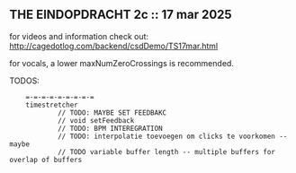 ## THE EINDOPDRACHT 2c :: 17 mar 2025

for videos and information check out:
http://cagedotlog.com/backend/csdDemo/TS17mar.html

for vocals, a lower maxNumZeroCrossings is recommended.


TODOS:   

        =-=-=-=-=-=-=-=-=
        timestretcher
             	// TODO: MAYBE SET FEEDBAKC
				// void setFeedback
				// TODO: BPM INTEREGRATION
				// TODO: interpolatie toevoegen om clicks te voorkomen -- maybe
				// TODO variable buffer length -- multiple buffers for overlap of buffers
   
